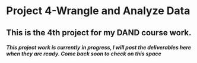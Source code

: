 # Project 4-Wrangle and Analyze Data
This is the 4th project for my DAND course work.
 ---
#### _This project work is currently **in progress**, I will post the deliverables here when they are ready. Come back soon to check on this space_
